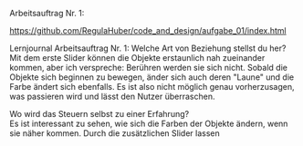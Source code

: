 Arbeitsauftrag Nr. 1:

https://github.com/RegulaHuber/code_and_design/aufgabe_01/index.html

Lernjournal Arbeitsauftrag Nr. 1:
Welche Art von Beziehung stellst du her?<br>
Mit dem erste Slider können die Objekte erstaunlich nah zueinander kommen, aber ich verspreche: Berühren werden sie sich nicht. Sobald die Objekte sich beginnen zu bewegen, änder sich auch deren "Laune" und die Farbe ändert sich ebenfalls. Es ist also nicht möglich genau vorherzusagen, was passieren wird und lässt den Nutzer überraschen.

Wo wird das Steuern selbst zu einer Erfahrung?<br>
Es ist interessant zu sehen, wie sich die Farben der Objekte ändern, wenn sie näher kommen. Durch die zusätzlichen Slider lassen
